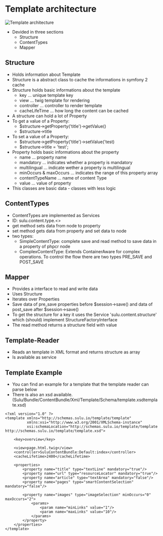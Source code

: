 # Template architecture

![Template architecture](https://raw.github.com/massiveart/sulu-docs/master/detail-specification/images/diagrams/structure_architecture.png)

* Devided in three sections
  * Structure
  * ContentTypes
  * Mapper

## Structure

* Holds information about Template
* Structure is a abstract class to cache the informations in symfony 2 cache
* Structure holds basic informations about the template
  * key ... unique template key
  * view ... twig template for rendering
  * controller ... controller to render template
  * cacheLifeTime ... how long the content can be cached
* A structure can hold a lot of Property
* To get a value of a Property:
  * $structure->getProperty('title')->getValue()
  * $structure->title
* To set a value of a Property:
  * $structure->getProperty('title')->setValue('test)
  * $structure->title = 'test';
* Property holds basic informations about the property
  * name ... property name
  * mandatory ... indicates whether a property is mandatory
  * multilingual ... indicate wether a property is multilingual
  * minOccurs & maxOccurs ... indicates the range of this property array
  * contentTypeName ... name of content Type
  * value ... value of property
* This classes are basic data - classes with less logic

## ContentTypes

* ContentTypes are implemented as Services
* ID: sulu.content.type.<<name>>
* get method sets data from node to property
* set method gets data from property and set data to node
* two types:
  * SimpleContentType: complete save and read method to save data in a property of phpcr node
  * ComplexContentType: Extends ContainerAware for complex operations. To control the flow there are two types PRE_SAVE and POST_SAVE

## Mapper

* Provides a interface to read and write data
* Uses Structure
* Iterates over Properties
* Save data of pre_save properties before $session->save() and data of post_save after $session->save()
* To get the structure for a key it uses the Service 'sulu.content.structure' which (should) implement StructureFactoryInterface
* The read method returns a structure field with value

## Template-Reader
* Reads an template in XML format and returns structure as array
* Is available as service

## Template Example
* You can find an example for a template that the template reader can parse below
* There is also an xsd available. (Sulu/Bundle/ContentBundle/Xml/Template/Schema/template.xsdtemplate.xsd)

```
<?xml version="1.0" ?>
<template xmlns="http://schemas.sulu.io/template/template"
          xmlns:xsi="http://www.w3.org/2001/XMLSchema-instance"
          xsi:schemaLocation="http://schemas.sulu.io/template/template http://schemas.sulu.io/template/template.xsd">

    <key>overview</key>

    <view>page.html.twig</view>
    <controller>SuluContentBundle:Default:index</controller>
    <cacheLifetime>2400</cacheLifetime>

    <properties>
        <property name="title" type="textLine" mandatory="true"/>
        <property name="url" type="resourceLocator" mandatory="true"/>
        <property name="article" type="textArea" mandatory="false"/>
        <property name="pages" type="smartContentSelection" mandatory="false"/>

        <property name="images" type="imageSelection" minOccurs="0" maxOccurs="2">
            <params>
                <param name="minLinks" value="1"/>
                <param name="maxLinks" value="10"/>
            </params>
        </property>
    </properties>
</template>

```
